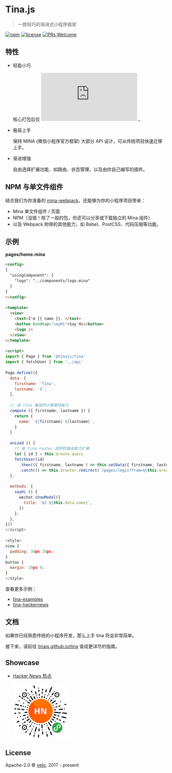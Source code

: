 # Tina.js
> 一款轻巧的渐进式小程序框架

[![npm](https://img.shields.io/npm/v/@tinajs/tina.svg?style=flat-square)](https://www.npmjs.com/package/@tinajs/tina)
[![license](https://img.shields.io/github/license/tinajs/tina.svg?style=flat-square)](./LICENSE)
[![PRs Welcome](https://img.shields.io/badge/PRs-welcome-brightgreen.svg?style=flat-square)](http://makeapullrequest.com)

## 特性
- 轻盈小巧

  核心打包后仅 ![](http://img.badgesize.io/https://unpkg.com/@tinajs/tina@1.0.1/dist/tina.min.js?style=flat-square) 。

- 极易上手

  保持 MINA (微信小程序官方框架) 大部分 API 设计，可从传统项目快速迁移上手。

- 渐进增强

  自由选择扩展功能，如路由、状态管理，以及由你自己编写的插件。

## NPM 与单文件组件

结合我们为你准备的 [mina-webpack](https://github.com/tinajs/mina-webpack)，还能够为你的小程序项目带来：

- Mina 单文件组件 / 页面
- NPM（没错！除了一般的包，你还可以分享或下载独立的 Mina 组件）
- 以及 Webpack 附带的其他能力，如 Babel、PostCSS、代码压缩等功能。

## 示例
**pages/home.mina**
```html
<config>
{
  "usingComponent": {
    "logo": "../components/logo.mina"
  }
}
</config>

<template>
  <view>
    <text>I'm {{ name }}. </text>
    <button bindtap="sayHi">Say Hi</button>
    <logo />
  </view>
</template>

<script>
import { Page } from '@tinajs/tina'
import { fetchUser } from '../api'

Page.define(({
  data: {
    firstname: 'Tina',
    lastname: 'S',
  },

  // 由 tina 集成的计算属性能力
  compute ({ firstname, lastname }) {
    return {
      name: `${firstname} ${lastname}`,
    }
  }

  onLoad () {
    // 由 tina-router 提供的路由能力扩展
    let { id } = this.$route.query
    fetchUser(id)
      .then(({ firstname, lastname ) => this.setData({ firstname, lastname }))
      .catch(() => this.$router.redirect(`/pages/login?from=${this.$route.fullPath}`))
  },

  methods: {
    sayHi () {
      wechat.showModal({
        title: `Hi ${this.data.name}`,
      })
    },
  },
}))
</script>

<style>
view {
  padding: 30px 20px;
}
button {
  margin: 20px 0;
}
</style>
```

查看更多示例：
- [tina-examples](https://github.com/tinajs/tina-examples/packages)
- [tina-hackernews](https://github.com/tinajs/tina-hackernews)

## 文档
如果你已经熟悉传统的小程序开发，那么上手 tina 将会非常简单。

接下来，请前往 [tinajs.github.io/tina](https://tinajs.github.io/tina) 查阅更详尽的指南。

## Showcase
- [Hacker News 热点](https://github.com/imyelo/tina-hackernews)

  ![wxcode](https://github.com/tinajs/assets/raw/master/images/showcases/hackernews-wxcode-172.png)

## License
Apache-2.0 &copy; [yelo](https://github.com/imyelo), 2017 - present
